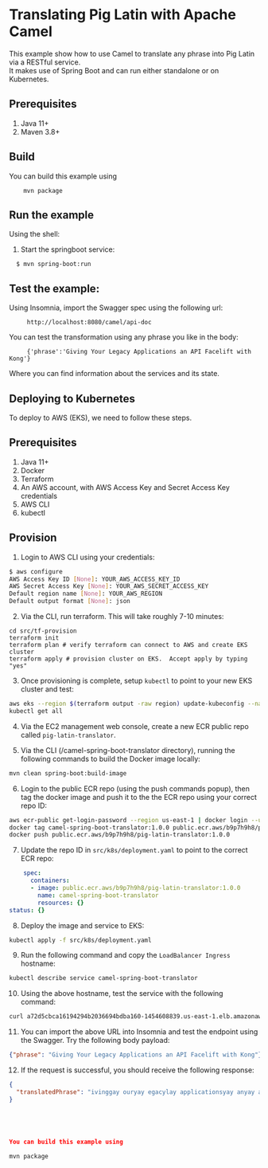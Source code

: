 Translating Pig Latin with Apache Camel
==========================================

This example show how to use Camel to translate any phrase into Pig Latin via a RESTful service.  
It makes use of Spring Boot and can run either standalone or on Kubernetes.

## Prerequisites

1. Java 11+
2. Maven 3.8+

## Build

You can build this example using

```
    mvn package
```

## Run the example

Using the shell:

 1. Start the springboot service:

```
  $ mvn spring-boot:run
```

## Test the example:

Using Insomnia, import the Swagger spec using the following url:

```
     http://localhost:8080/camel/api-doc
```

You can test the transformation using any phrase you like in the body:

```
     {'phrase':'Giving Your Legacy Applications an API Facelift with Kong'}
```

Where you can find information about the services and its state.
     
## Deploying to Kubernetes

To deploy to AWS (EKS), we need to follow these steps.

## Prerequisites

1. Java 11+
2. Docker
3. Terraform
4. An AWS account, with AWS Access Key and Secret Access Key credentials
5. AWS CLI
6. kubectl

## Provision

1. Login to AWS CLI using your credentials:

```bash
$ aws configure
AWS Access Key ID [None]: YOUR_AWS_ACCESS_KEY_ID
AWS Secret Access Key [None]: YOUR_AWS_SECRET_ACCESS_KEY
Default region name [None]: YOUR_AWS_REGION
Default output format [None]: json
```

2. Via the CLI, run terraform.  This will take roughly 7-10 minutes:

```
cd src/tf-provision
terraform init
terraform plan # verify terraform can connect to AWS and create EKS cluster
terraform apply # provision cluster on EKS.  Accept apply by typing "yes"
```

3. Once provisioning is complete, setup `kubectl` to point to your new EKS cluster and test:

```bash
aws eks --region $(terraform output -raw region) update-kubeconfig --name $(terraform output -raw cluster_name)
kubectl get all
```

4.  Via the EC2 management web console, create a new ECR public repo called `pig-latin-translator`.

5. Via the CLI (/camel-spring-boot-translator directory), running the following commands to build the Docker image locally:

```bash
mvn clean spring-boot:build-image
```

6. Login to the public ECR repo (using the push commands popup), then tag the docker image and push it to the the ECR repo using your correct repo ID:

```bash
aws ecr-public get-login-password --region us-east-1 | docker login --username AWS --password-stdin public.ecr.aws/b9p7h9h8
docker tag camel-spring-boot-translator:1.0.0 public.ecr.aws/b9p7h9h8/pig-latin-translator:1.0.0
docker push public.ecr.aws/b9p7h9h8/pig-latin-translator:1.0.0
```

7. Update the repo ID in `src/k8s/deployment.yaml` to point to the correct ECR repo:

```yaml
    spec:
      containers:
      - image: public.ecr.aws/b9p7h9h8/pig-latin-translator:1.0.0
        name: camel-spring-boot-translator
        resources: {}
status: {}
```

8. Deploy the image and service to EKS:

```bash
kubectl apply -f src/k8s/deployment.yaml 
```

9. Run the following command and copy the `LoadBalancer Ingress` hostname:

```bash
kubectl describe service camel-spring-boot-translator
```

10.   Using the above hostname, test the service with the following command:

```bash
curl a72d5cbca16194294b2036694bdba160-1454608839.us-east-1.elb.amazonaws.com/camel/api-doc
```

11.  You can import the above URL into Insomnia and test the endpoint using the Swagger.  Try the following body payload:

```json
{"phrase": "Giving Your Legacy Applications an API Facelift with Kong"}
```

12.  If the request is successful, you should receive the following response:

```json
{
  "translatedPhrase": "ivinggay ouryay egacylay applicationsyay anyay apiyay aceliftfay ithway ongkay "
}





You can build this example using

```
    mvn package
```